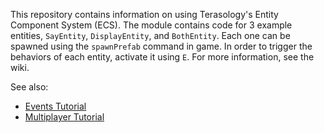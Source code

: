 This repository contains information on using Terasology's Entity Component System (ECS). The module contains code for 3 example entities, `SayEntity`, `DisplayEntity`, and `BothEntity`. Each one can be spawned using the `spawnPrefab` command in game. In order to trigger the behaviors of each entity, activate it using `E`. For more information, see the wiki.

See also:
* [Events Tutorial](https://github.com/PAndaContron/TutorialEventsInteractions)
* [Multiplayer Tutorial](https://github.com/PAndaContron/TutorialMultiplayerExtras)
